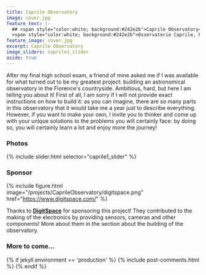 ```yaml
---
title: Caprile Observatory
image: cover.jpg
feature_text: |-
  ## <span style="color:white; background:#242e2b">Caprile Observatory</span>
  <span style="color:white; background:#242e2b">Osservatorio Caprile, Florence, Italy</span>
feature_image: cover.jpg
excerpt: Caprile Observatory
image_sliders: caprile1_slider
aside: true
---
```


After my final high school exam, a friend of mine asked me if I was available for what turned out to be my greatest project: building an astronomical observatory in the Florence's countryside. Ambitious, hard, but here I am telling you about it! First of all, I am sorry if I will not provide exact instructions on how to build it: as you can imagine, there are so many parts in this observatory that it would take me a year just to describe everything. However, if you want to make your own, I invite you to thinker and come up with your unique solutions to the problems you will certainly face: by doing so, you will certainly learn a lot and enjoy more the journey!

### Photos

{% include slider.html selector="caprile1_slider" %}

### Sponsor

{% include figure.html image="/projects/CaprileObservatory/digitspace.png" href="https://www.digitspace.com/" %}

Thanks to **[DigitSpace](https://www.digitspace.com/)** for sponsoring this project! They contributed to the making of the electronics by providing sensors, cameras and other components! More about them in the section about the building of the observatory.

### More to come...

{% if jekyll.environment == 'production' %}
  {% include post-comments.html %}
{% endif %}